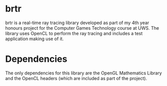 # brtr
brtr is a real-time ray tracing library developed as part of my 4th year honours project for the Computer Games Technology course at UWS. The library uses OpenCL to perform the ray tracing and includes a test application making use of it.
# Dependencies
The only dependencies for this library are the OpenGL Mathematics Library and the OpenCL headers (which are included as part of the project).
